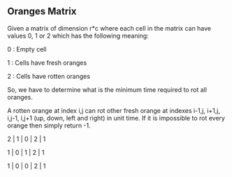 ## Oranges Matrix

Given a matrix of dimension r*c where each cell in the matrix can have values 0, 1 or 2 which has the following meaning:

0 : Empty cell 

1 : Cells have fresh oranges 

2 : Cells have rotten oranges 

So, we have to determine what is the minimum time required to rot all oranges.

A rotten orange at index i,j can rot other fresh orange at indexes i-1,j, i+1,j, i,j-1, i,j+1 (up, down, left and right) in unit time. If it is impossible to rot every orange then simply return -1.

2 | 1 | 0 | 2 | 1

1 | 0 | 1 | 2 | 1

1 | 0 | 0 | 2 | 1